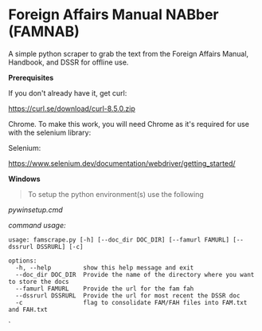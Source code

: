 # Foreign Affairs Manual NABber (FAMNAB)
A simple python scraper to grab the text from the Foreign Affairs Manual, Handbook, and DSSR for offline use.

**Prerequisites**

If you don't already have it, get curl:

https://curl.se/download/curl-8.5.0.zip

Chrome.  To make this work, you will need Chrome as it's required for use with the selenium library:

Selenium:

https://www.selenium.dev/documentation/webdriver/getting_started/

**Windows**

>To setup the python environment(s) use the following

*pywinsetup.cmd*

*command usage:*
```
usage: famscrape.py [-h] [--doc_dir DOC_DIR] [--famurl FAMURL] [--dssrurl DSSRURL] [-c]

options:
  -h, --help         show this help message and exit
  --doc_dir DOC_DIR  Provide the name of the directory where you want to store the docs
  --famurl FAMURL    Provide the url for the fam fah
  --dssrurl DSSRURL  Provide the url for most recent the DSSR doc
  -c                 flag to consolidate FAM/FAH files into FAM.txt and FAH.txt
```
`

